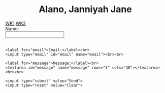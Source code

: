 <html>
<head>
  <title>Mini Page with Table and Contact Form</title>
</head>
<body>

  <h1 style="text-align: center;">Alano, Janniyah Jane</h1>
  <a class="btn btn-default" href="WK1_JJTA.pdf">WK1</a>
  <a class="btn btn-default" href="WK2_JJTA.pdf">WK2</a>
  <form action="mailto:janniyahjane.alano@neu.edu.ph" method="post" enctype="text/plain">
    <label for="name">Name:</label><br>
    <input type="text" id="name" name="name"><br><br>

    <label for="email">Email:</label><br>
    <input type="email" id="email" name="email"><br><br>

    <label for="message">Message:</label><br>
    <textarea id="message" name="message" rows="5" cols="30"></textarea><br><br>

    <input type="submit" value="Send">
    <input type="reset" value="Clear">
  </form>

</body>
</html>
